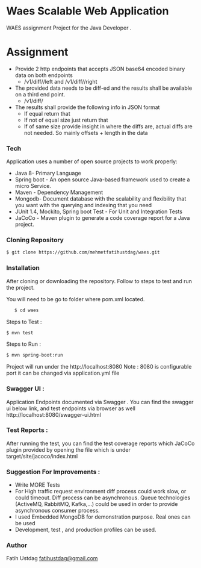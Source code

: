 # Waes Scalable Web Application
 WAES assignment Project for the Java Developer .

# Assignment 
- Provide 2 http endpoints that accepts JSON base64 encoded binary data on both endpoints
     - <host>/v1/diff/<ID>/left and <host>/v1/diff/<ID>/right
- The provided data needs to be diff-ed and the results shall be available on a third end point.
     - <host>/v1/diff/<ID>
- The results shall provide the following info in JSON format
   - If equal return that
   - If not of equal size just return that
   - If of same size provide insight in where the diffs are, actual diffs are not needed. So mainly offsets + length in the data
  
### Tech

Application uses a number of open source projects to work properly:

* Java 8- Primary Language
* Spring boot - An open source Java-based framework used to create a micro Service.
* Maven - Dependency Management
* Mongodb- Document database with the scalability and flexibility that you want with the querying and indexing that you need
* JUnit 1.4, Mockito, Spring boot Test - For Unit and Integration Tests 
* JaCoCo - Maven plugin to generate a code coverage report for a Java project.

### Cloning Repository
```sh
$ git clone https://github.com/mehmetfatihustdag/waes.git
```

### Installation
After cloning or downloading the repository. Follow to steps to test and run the project.

You will need to be go to  folder where pom.xml located.
  ```sh
     $ cd waes
  ```

Steps to Test : 
```sh
$ mvn test
```
Steps to Run :
```sh
$ mvn spring-boot:run
```

Project will run under the http://localhost:8080 
Note : 8080 is configurable port it can be changed via application.yml file

### Swagger UI : 
  Application Endpoints documented via Swagger . You can find the swagger ui below link, and test endpoints via browser as well
  http://localhost:8080/swagger-ui.html
### Test Reports :

After running the test, you can find the test coverage reports which JaCoCo plugin provided by opening the file which is under target/site/jacoco/index.html

### Suggestion For Improvements :  
 - Write MORE Tests
 - For High traffic request environment diff process could work slow, or could timeout. Diff process can be asynchronous. Queue technologies (ActiveMQ, RabbitMQ, Kafka,...) could be used in order to provide asynchronous consumer process. 
 - I used Embedded MongoDB for demonstration purpose. Real ones can be used  
 - Development, test , and production profiles can be used. 
 
### Author 
   Fatih Ustdag
   fatihustdag@gmail.com
 



